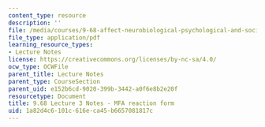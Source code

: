 ```yaml
---
content_type: resource
description: ''
file: /media/courses/9-68-affect-neurobiological-psychological-and-sociocultural-counterparts-of-feelings-spring-2013/1a82d4c6101c616eca45b6657081817c_MIT9_68S13_MFA_rtn_fm_L3.pdf
file_type: application/pdf
learning_resource_types:
- Lecture Notes
license: https://creativecommons.org/licenses/by-nc-sa/4.0/
ocw_type: OCWFile
parent_title: Lecture Notes
parent_type: CourseSection
parent_uid: e152b6cd-9020-399b-3442-a0f6e8b2e20f
resourcetype: Document
title: 9.68 Lecture 3 Notes - MFA reaction form
uid: 1a82d4c6-101c-616e-ca45-b6657081817c
---
```

